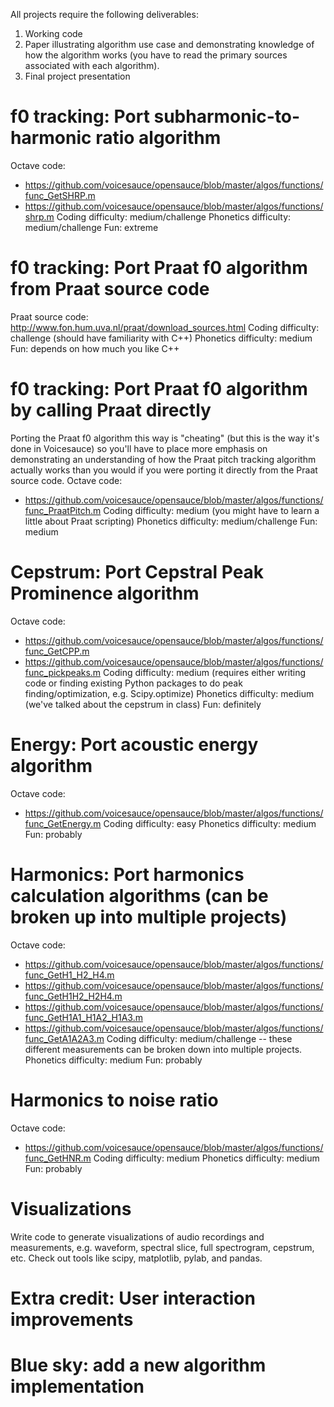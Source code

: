 All projects require the following deliverables:
1. Working code
2. Paper illustrating algorithm use case and demonstrating knowledge of how the algorithm works (you have to read the primary sources associated with each algorithm).
3. Final project presentation

# f0 tracking: Port subharmonic-to-harmonic ratio algorithm
Octave code: 
* https://github.com/voicesauce/opensauce/blob/master/algos/functions/func_GetSHRP.m
* https://github.com/voicesauce/opensauce/blob/master/algos/functions/shrp.m
Coding difficulty: medium/challenge
Phonetics difficulty: medium/challenge
Fun: extreme

# f0 tracking: Port Praat f0 algorithm from Praat source code
Praat source code: http://www.fon.hum.uva.nl/praat/download_sources.html
Coding difficulty: challenge (should have familiarity with C++)
Phonetics difficulty: medium
Fun: depends on how much you like C++

# f0 tracking: Port Praat f0 algorithm by calling Praat directly
Porting the Praat f0 algorithm this way is "cheating" (but this is the way it's done in Voicesauce) so you'll have to place more emphasis on demonstrating an understanding of how the Praat pitch tracking algorithm actually works than you would if you were porting it directly from the Praat source code. 
Octave code:
* https://github.com/voicesauce/opensauce/blob/master/algos/functions/func_PraatPitch.m
Coding difficulty: medium (you might have to learn a little about Praat scripting)
Phonetics difficulty: medium/challenge
Fun: medium


# Cepstrum: Port Cepstral Peak Prominence algorithm
Octave code: 
* https://github.com/voicesauce/opensauce/blob/master/algos/functions/func_GetCPP.m
* https://github.com/voicesauce/opensauce/blob/master/algos/functions/func_pickpeaks.m
Coding difficulty: medium (requires either writing code or finding existing Python packages to do peak finding/optimization, e.g. Scipy.optimize)
Phonetics difficulty: medium (we've talked about the cepstrum in class)
Fun: definitely

# Energy: Port acoustic energy algorithm
Octave code: 
* https://github.com/voicesauce/opensauce/blob/master/algos/functions/func_GetEnergy.m
Coding difficulty: easy
Phonetics difficulty: medium
Fun: probably


# Harmonics: Port harmonics calculation algorithms (can be broken up into multiple projects)
Octave code:
* https://github.com/voicesauce/opensauce/blob/master/algos/functions/func_GetH1_H2_H4.m
* https://github.com/voicesauce/opensauce/blob/master/algos/functions/func_GetH1H2_H2H4.m
* https://github.com/voicesauce/opensauce/blob/master/algos/functions/func_GetH1A1_H1A2_H1A3.m
* https://github.com/voicesauce/opensauce/blob/master/algos/functions/func_GetA1A2A3.m
Coding difficulty: medium/challenge -- these different measurements can be broken down into multiple projects. 
Phonetics difficulty: medium
Fun: probably

# Harmonics to noise ratio
Octave code:
* https://github.com/voicesauce/opensauce/blob/master/algos/functions/func_GetHNR.m
Coding difficulty: medium
Phonetics difficulty: medium
Fun: probably

# Visualizations
Write code to generate visualizations of audio recordings and measurements, e.g. waveform, spectral slice, full spectrogram, cepstrum, etc. Check out tools like scipy, matplotlib, pylab, and pandas. 

# Extra credit: User interaction improvements

# Blue sky: add a new algorithm implementation


